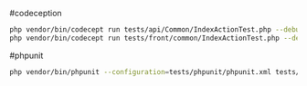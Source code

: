 #codeception

```bash
php vendor/bin/codecept run tests/api/Common/IndexActionTest.php --debug
php vendor/bin/codecept run tests/front/common/IndexActionTest.php --debug
```

#phpunit

```bash
php vendor/bin/phpunit --configuration=tests/phpunit/phpunit.xml tests/phpunit/functional/MonitoringTest.php --debug
```
